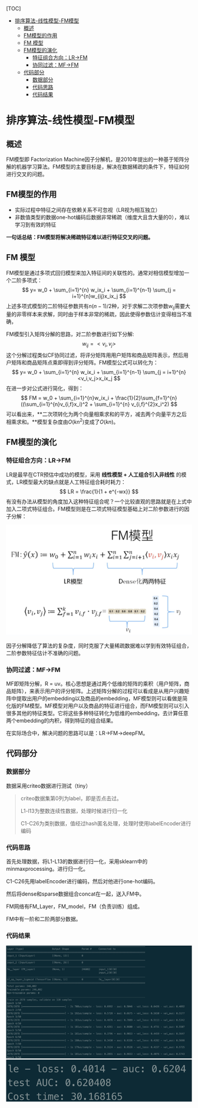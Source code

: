 [TOC]

- [排序算法-线性模型-FM模型](#----------fm--)
  * [概述](#--)
  * [FM模型的作用](#fm-----)
  * [FM 模型](#fm---)
  * [FM模型的演化](#fm-----)
    + [特征组合方向：LR->FM](#-------lr--fm)
    + [协同过滤：MF->FM](#-----mf--fm)
  * [代码部分](#----)
    + [数据部分](#----)
    + [代码思路](#----)
    + [代码结果](#----)

# 排序算法-线性模型-FM模型

## 概述

FM模型即 Factorization Machine因子分解机，是2010年提出的一种基于矩阵分解的机器学习算法。FM模型的主要目标是，解决在数据稀疏的条件下，特征如何进行交叉的问题。

## FM模型的作用

- 实际过程中特征之间存在依赖关系不可忽视（LR视为相互独立）
- 非数值类型的数据one-hot编码后数据非常稀疏（维度大且含大量的0），难以学习到有效的特征

**一句话总结：FM模型将解决稀疏特征难以进行特征交叉的问题。**

## FM 模型

FM模型是通过多项式回归模型来加入特征间的关联性的。通常对相信模型增加一个二阶多项式：
$$
y= w_0 + \sum_{i=1}^{n} w_ix_i + \sum_{i=1}^{n-1} \sum_{j = i+1}^{n}w_{ij}x_ix_j
$$
上述多项式模型的二阶特征参数共有$n(n-1)/2$种，对于求解二次项参数$w_{ij}$需要大量的非零样本来求解，同时由于样本非常的稀疏，因此使得参数估计变得相当不准确，

FM模型引入矩阵分解的思路，对二阶参数进行如下分解:
$$
w_{ij} = <v_i,v_j>
$$
这个分解过程类似CF协同过滤，将评分矩阵用用户矩阵和商品矩阵表示，然后用户矩阵和商品矩阵点乘即得到评分矩阵。FM模型公式可以转化为：
$$
y= w_0 + \sum_{i=1}^{n} w_ix_i + \sum_{i=1}^{n-1} \sum_{j = i+1}^{n}<v_i,v_j>x_ix_j
$$
在进一步对公式进行简化，得到：
$$
FM = w_0 + \sum_{i=1}^{n}w_ix_i + \frac{1}{2}\sum_{f=1}^{n}((\sum_{i=1}^{n}v_{i,f}x_i)^2 + \sum_{i=1}^{n} v_{i,f}^{2}x_i^2)
$$
可以看出来，**二次项转化为两个向量相乘求和的平方，减去两个向量平方之后相乘求和。**模型复杂度由$O(kn^2)$变成了$O(kn)$。

## FM模型的演化

### 特征组合方向：LR->FM

 LR是最早在CTR预估中成功的模型，采用 **线性模型 + 人工组合引入非线性** 的模式，LR模型最大的缺点就是人工特征组合耗时耗力：
$$
LR = \frac{1}{1 + e^{-wx}}
$$
有没有办法从模型的角度加入这种特征组合呢？一个比较直观的思路就是在上式中加入二项式特征组合。FM模型则是在二项式特征模型基础上对二阶参数进行的因子分解：

<img src = "./images/fm_1.png">

因子分解降低了算法的复杂度，同时克服了大量稀疏数据难以学到有效特征组合，二阶参数特征估计不准确的问题。

### 协同过滤：MF->FM

MF即矩阵分解，R = uv。核心思想是通过两个低维的矩阵的乘积（用户矩阵，商品矩阵），来表示用户的评分矩阵。上述矩阵分解的过程可以看成是从用户兴趣矩阵中提取出用户的embedding以及商品的embedding，MF模型则可以看做是简化版的FM模型。MF模型对用户以及商品的特征进行组合，而FM模型则可以引入很多其他的特征类型。它将这些多种特征转化为低维的embedding，去计算任意两个embedding的内积，得到特征的组合结果。

在实际场合中，解决问题的思路可以是：LR->FM->deepFM。



## 代码部分

### 数据部分

数据采用criteo数据进行测试（tiny）

> criteo数据集第0列为label，即是否点击过。
>
> L1-l13为整数连续性数据，处理时候进行归一化
>
> C1-C26为类别数据，值经过hash匿名处理，处理时使用labelEncoder进行编码

### 代码思路

首先处理数据，将L1-L13的数据进行归一化，采用sklearn中的minmaxprocessing。进行归一化。

C1-C26先用labelEncoder进行编码，然后对他进行one-hot编码。

然后将dense和sparse数据组合concat在一起，送入FM中。

FM网络有FM_Layer，FM_model，FM（负责训练）组成。

FM中有一阶和二阶两部分数据。

### 代码结果

<img src="./images/fm_2.png">

<img src='./images/fm_3.png'>

